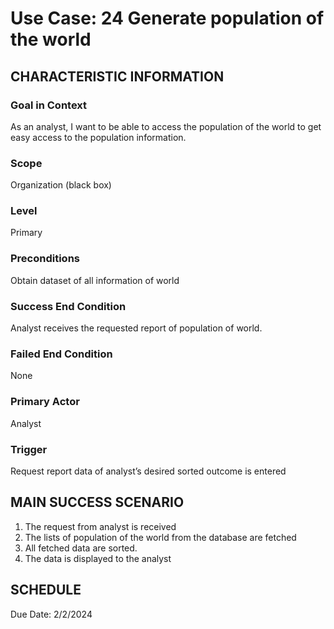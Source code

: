 # Use Case: 24	Generate population of the world

## CHARACTERISTIC INFORMATION
### Goal in Context
As an analyst, I want to be able to access the population of the world to get easy access to the population information.
### Scope
Organization (black box)
### Level
Primary
### Preconditions
Obtain dataset of all information of world
### Success End Condition
Analyst receives the requested report of population of world.
### Failed End Condition
None
### Primary Actor
Analyst
### Trigger
Request report data of analyst’s desired sorted outcome is entered

## MAIN SUCCESS SCENARIO
1.  The request from analyst is received
2.  The lists of population of the world from the database are fetched
3.  All fetched data are sorted.
4. The data is displayed to the analyst

## SCHEDULE
Due Date: 2/2/2024


